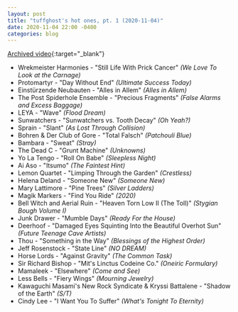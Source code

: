 ```yaml
---
layout: post
title: "tuffghost's hot ones, pt. 1 (2020-11-04)"
date: 2020-11-04 22:00 -0400
categories: blog
---
```


[Archived video](https://youtu.be/QKftWroWvZ8){:target="_blank"}

- Wrekmeister Harmonies - "Still Life With Prick Cancer" _(We Love To Look at the Carnage)_
- Protomartyr - "Day Without End" _(Ultimate Success Today)_
- Einstürzende Neubauten - "Alles in Allem" _(Alles in Allem)_
- The Post Spiderhole Ensemble - "Precious Fragments" _(False Alarms and Excess Baggage)_
- LEYA - "Wave" _(Flood Dream)_
- Sunwatchers - "Sunwatchers vs. Tooth Decay" _(Oh Yeah?)_
- Sprain - "Slant" _(As Lost Through Collision)_
- Bohren & Der Club of Gore - "Total Falsch" _(Patchouli Blue)_
- Bambara - "Sweat" _(Stray)_
- The Dead C - "Grunt Machine" _(Unknowns)_
- Yo La Tengo - "Roll On Babe" _(Sleepless Night)_
- Ai Aso - "Itsumo" _(The Faintest Hint)_
- Lemon Quartet - "Limping Through the Garden" _(Crestless)_
- Helena Deland - "Someone New" _(Someone New)_
- Mary Lattimore - "Pine Trees" _(Silver Ladders)_
- Magik Markers - "Find You Ride" _(2020)_
- Bell Witch and Aerial Ruin - "Heaven Torn Low II (The Toll)" _(Stygian Bough Volume I)_
- Junk Drawer - "Mumble Days" _(Ready For the House)_
- Deerhoof - "Damaged Eyes Squinting Into the Beautiful Overhot Sun" _(Future Teenage Cave Artists)_
- Thou - "Something in the Way" _(Blessings of the Highest Order)_
- Jeff Rosenstock - "State Line" _(NO DREAM)_
- Horse Lords - "Against Gravity" _(The Common Task)_
- Sir Richard Bishop - "Mit's Linctus Codeine Co." _(Oneiric Formulary)_
- Mamaleek - "Elsewhere" _(Come and See)_
- Less Bells - "Fiery Wings" _(Mourning Jewelry)_
- Kawaguchi Masami's New Rock Syndicate & Kryssi Battalene - "Shadow of the Earth" _(S/T)_
- Cindy Lee - "I Want You To Suffer" _(What's Tonight To Eternity)_